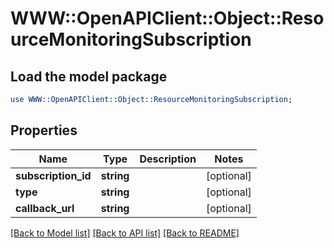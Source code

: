 # WWW::OpenAPIClient::Object::ResourceMonitoringSubscription

## Load the model package
```perl
use WWW::OpenAPIClient::Object::ResourceMonitoringSubscription;
```

## Properties
Name | Type | Description | Notes
------------ | ------------- | ------------- | -------------
**subscription_id** | **string** |  | [optional] 
**type** | **string** |  | [optional] 
**callback_url** | **string** |  | [optional] 

[[Back to Model list]](../README.md#documentation-for-models) [[Back to API list]](../README.md#documentation-for-api-endpoints) [[Back to README]](../README.md)


